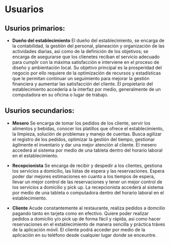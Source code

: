 # Usuarios

## Usurios primarios:
* **Dueño del establecimiento**
El dueño del establecimiento, se encarga de la contabilidad, la gestión del personal, planeación y organización de las actividades diarias, así como de la definición de los objetivos; se encarga de asegurarse que los clienetes reciban el servicio adecuado para cumplir con la máxima satisfacción e interviene en el proceso de diseño y ambientación local.
Su objetivo principal es la prosperidad del negocio por ello requiere de la optimización de recursos y estadísticas que le permitan continuar un seguimiento para mejorar la gestión financiera y aumentar las satisfacción del cliente.
El propietario del establecimiento accedería a la interfaz por medio, generalmente de un computadora en su oficina o lugar de trabajo.

## Usurios secundarios:
* **Mesero**
Se encarga de tomar los pedidos de los cliente, servir los alimentos y bebidas, conocer los platillos que ofrece el establecimiento, la limpieza, solución de problemas y manejo de cuentas.
Busca agilizar el registro de los pedidos, optimizar la gestión del tiempo, gestionar ágilmente el inventario y dar una mejor atención al cliente.
El mesero accederá al sistema por medio de una tableta dentro del horario laboral en el establecimiento.

* **Recepcionista**
Se encarga de recibir y despedir a los clientes, gestiona los servicios a domicilio, las listas de espera y las reservaciones.
Espera poder dar mejores estimaciones en cuanto a los tiempos de espera, llevar un mejor control de las reservaciones y tener un mejor control de los servicios a domicilio y pick up.
La recepcionista accederá al sistema por medio de una tableta o computadora dentro del horario laboral en el establecimiento.

* **Cliente**
Acude constantemente al restaurante, realiza pedidos a domcilio pagando tanto en tarjeta como en efectivo.
Quiere poder realizar pedidos a domicilio y/o pick up de forma fácil y rápida, así como hacer reservaciones en el establecimiento de manera sencilla y práctica tráves de la aplicación móvil.
El cliente podrá acceder por medio de la aplicación en su teléfono desde cualquier lugar donde se enceuntre.
